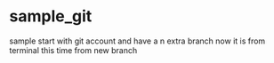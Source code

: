 # sample_git
sample start with git account
and have  a n extra branch
now it is from terminal this time
from new branch


